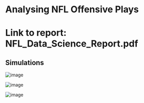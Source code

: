 #  Analysing NFL Offensive Plays

# Link to report: NFL_Data_Science_Report.pdf

## Simulations

![image](https://user-images.githubusercontent.com/79582928/236174168-923b2004-52cc-4986-b021-d86d5ad82560.png)

![image](https://user-images.githubusercontent.com/79582928/236174201-1936fdaa-4b66-482a-9ff7-569986196184.png)

![image](https://user-images.githubusercontent.com/79582928/236173991-27538f63-6132-4e4c-b766-eecbb12ec474.png)
